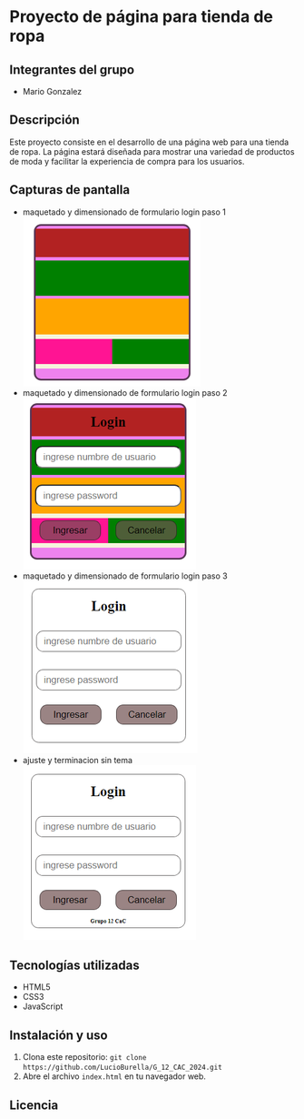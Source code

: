 # Proyecto de página para tienda de ropa


## Integrantes del grupo
- Mario Gonzalez

## Descripción
Este proyecto consiste en el desarrollo de una página web para una tienda de ropa. La página estará diseñada para mostrar una variedad de productos de moda y facilitar la experiencia de compra para los usuarios.

## Capturas de pantalla

- maquetado y dimensionado de formulario login paso 1  
![Captura de pantalla 1](./img/maqueta%20login.png)
- maquetado y dimensionado de formulario login paso 2   
![Captura de pantalla 2](./img/maqueta%20login2.png)
- maquetado y dimensionado de formulario login paso 3  
![Captura de pantalla 1](./img/maqueta%20login3.png)
- ajuste y terminacion sin tema   
![Captura de pantalla 2](./img/maqueta%20login4.png)

## Tecnologías utilizadas
- HTML5
- CSS3
- JavaScript

## Instalación y uso
1. Clona este repositorio: `git clone https://github.com/LucioBurella/G_12_CAC_2024.git`
2. Abre el archivo `index.html` en tu navegador web.


## Licencia

